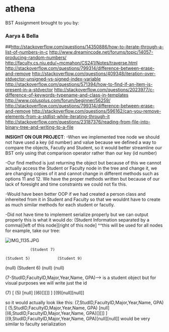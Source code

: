 # athena
BST Assignment brought to you by:

### Aarya & Bella

##http://stackoverflow.com/questions/14350886/how-to-iterate-through-a-list-of-numbers-in-c
http://www.dreamincode.net/forums/topic/14057-producing-random-numbers/
http://faculty.cs.niu.edu/~mcmahon/CS241/Notes/traverse.html
http://stackoverflow.com/questions/799314/difference-between-erase-and-remove
http://stackoverflow.com/questions/409348/iteration-over-stdvector-unsigned-vs-signed-index-variable
http://stackoverflow.com/questions/571394/how-to-find-if-an-item-is-present-in-a-stdvector
http://stackoverflow.com/questions/2023977/c-difference-of-keywords-typename-and-class-in-templates
http://www.cplusplus.com/forum/beginner/56259/
http://stackoverflow.com/questions/799314/difference-between-erase-and-remove
http://stackoverflow.com/questions/596162/can-you-remove-elements-from-a-stdlist-while-iterating-through-it
http://stackoverflow.com/questions/23187376/reading-from-file-into-binary-tree-and-writing-to-a-file

**INSIGHT ON OUR PROJECT**:
-When we implemented tree node we should not have used a key (id number) and value because we defined a way to compare the objects, Facutly and Student, so it would better streamline our BST only using that comparison operator rather than our key (id number)

-Our find method is just returning the object but because of this we cannot actually access the Student or Faculty node in the tree and change it, we are changing copies of it and cannot change in different methods such as options 11 and 12. We have the proper methods written but because of our lack of foresight and time constraints we could not fix this. 

-Would have been better OOP if we had created a person class and inhereited from it in Student and Faculty so that we wouldnt have to create as much similar methods for each student or facutly.

-Did not have time to implement serialize properly but we can output properly this is what it would do:
	(Student Information separated by a comma)[left of this node][right of this node] 
    ^^this will be used for all nodes for example, take our tree:


![IMG_1135.JPG]({{site.baseurl}}/IMG_1135.JPG)

		       (Student 7)
    
    (Student 5)		       (Student 9)


 (null)  (Student 6)	(null)       (null)

(7-StudID,FacultyID,Major,Year,Name, GPA)--> is a student object but for visual purposes we will write just the id

  (7) [ (5) [null] [(6)[][]] ] [(9)[null][null]]
  
  so it would actually look like this:
   (7,StudID,FacultyID,Major,Year,Name, GPA) [ (5,StudID,FacultyID,Major,Year,Name, GPA) [null] [(6,StudID,FacultyID,Major,Year,Name, GPA)[][]] ] [(9,StudID,FacultyID,Major,Year,Name, GPA)[null][null]]
  would be very similar to faculty serialization
